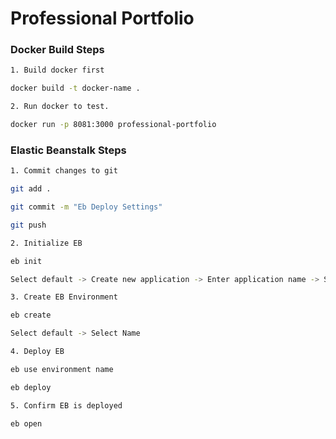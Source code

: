 # Professional Portfolio

### Docker Build Steps


```sh
1. Build docker first

docker build -t docker-name .

2. Run docker to test.

docker run -p 8081:3000 professional-portfolio

```

### Elastic Beanstalk Steps

```sh
1. Commit changes to git

git add .

git commit -m "Eb Deploy Settings"

git push

2. Initialize EB

eb init 

Select default -> Create new application -> Enter application name -> Setup ssh

3. Create EB Environment

eb create

Select default -> Select Name

4. Deploy EB

eb use environment name

eb deploy

5. Confirm EB is deployed

eb open

```
